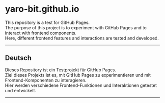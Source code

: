 # yaro-bit.github.io

This repository is a test for GitHub Pages.  
The purpose of this project is to experiment with GitHub Pages and to interact with frontend components.  
Here, different frontend features and interactions are tested and developed.

---


## Deutsch

Dieses Repository ist ein Testprojekt für GitHub Pages.  
Ziel dieses Projekts ist es, mit GitHub Pages zu experimentieren und mit Frontend-Komponenten zu interagieren.  
Hier werden verschiedene Frontend-Funktionen und Interaktionen getestet und entwickelt.

---
